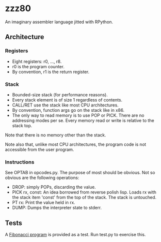 # zzz80

An imaginary assembler language jitted with RPython.

## Architecture

### Registers

- Eight registers: r0, ..., r8.
- r0 is the program counter.
- By convention, r1 is the return register.

### Stack

- Bounded-size stack (for performance reasons).
- Every stack element is of size 1 regardless of contents.
- CALL/RET use the stack like most CPU architectures.
- By convention, function args go on the stack like in x86.
- The only way to read memory is to use POP or PICK. There are no
  addressing modes per se. Every memory read or write is relative to
  the stack top.

Note that there is no memory other than the stack.

Note also that, unlike most CPU architectures, the program code is not
accessible from the user program.

### Instructions

See OPTAB in opcodes.py. The purpose of most should be obvious.  Not so
obvious are the following operations:

- DROP: simply POPs, discarding the value.
- PICK rx, const: An idea borrowed from reverse polish lisp. Loads rx
  with the stack item 'const' from the top of the stack. The stack is
  untouched.
- PT rx: Print the value held in rx.
- DUMP: Dumps the interpreter state to stderr.

## Tests

A [Fibonacci program](examples/fib.zzz) is provided as a test. Run
test.py to exercise this.
